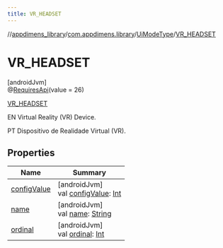 ```yaml
---
title: VR_HEADSET
---
```

//[appdimens_library](../../../../index.html)/[com.appdimens.library](../../index.html)/[UiModeType](../index.html)/[VR_HEADSET](index.html)



# VR_HEADSET



[androidJvm]\
@[RequiresApi](https://developer.android.com/reference/kotlin/androidx/annotation/RequiresApi.html)(value = 26)



[VR_HEADSET](index.html)



EN Virtual Reality (VR) Device.



PT Dispositivo de Realidade Virtual (VR).



## Properties


| Name | Summary |
|---|---|
| [configValue](../config-value.html) | [androidJvm]<br>val [configValue](../config-value.html): [Int](https://kotlinlang.org/api/core/kotlin-stdlib/kotlin/-int/index.html) |
| [name](../../-unit-type/-p-x/index.html#-372974862%2FProperties%2F1376941149) | [androidJvm]<br>val [name](../../-unit-type/-p-x/index.html#-372974862%2FProperties%2F1376941149): [String](https://kotlinlang.org/api/core/kotlin-stdlib/kotlin/-string/index.html) |
| [ordinal](../../-unit-type/-p-x/index.html#-739389684%2FProperties%2F1376941149) | [androidJvm]<br>val [ordinal](../../-unit-type/-p-x/index.html#-739389684%2FProperties%2F1376941149): [Int](https://kotlinlang.org/api/core/kotlin-stdlib/kotlin/-int/index.html) |
